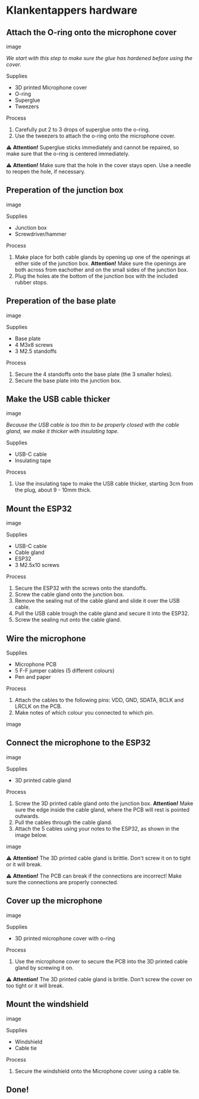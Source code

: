 # Klankentappers hardware

## Attach the O-ring onto the microphone cover

image

*We start with this step to make sure the glue has hardened before using the cover.*

Supplies

- 3D printed Microphone cover
- O-ring
- Superglue
- Tweezers

Process

1. Carefully put 2 to 3 drops of superglue onto the o-ring.
2. Use the tweezers to attach the o-ring onto the microphone cover.

⚠️ **Attention!** Superglue sticks immediately and cannot be repaired, so make sure that the o-ring is centered immediately.

⚠️ **Attention!** Make sure that the hole in the cover stays open. Use a needle to reopen the hole, if necessary.

## Preperation of the junction box

image

Supplies

- Junction box
- Screwdriver/hammer

Process

1. Make place for both cable glands by opening up one of the openings at either side of the junction box. **Attention!** Make sure the openings are both across from eachother and on the small sides of the junction box.
2. Plug the holes ate the bottom of the junction box with the included rubber stops.

## Preperation of the base plate

image

Supplies

- Base plate
- 4 M3x8 screws
- 3 M2.5 standoffs

Process

1. Secure the 4 standoffs onto the base plate (the 3 smaller holes).
2. Secure the base plate into the junction box.

## Make the USB cable thicker

image

*Because the USB cable is too thin to be properly closed with the cable gland, we make it thicker with insulating tape.*

Supplies

- USB-C cable
- Insulating tape

Process

1. Use the insulating tape to make the USB cable thicker, starting 3cm from the plug, about 9 - 10mm thick.

## Mount the ESP32

image

Supplies

- USB-C cable
- Cable gland
- ESP32
- 3 M2.5x10 screws

Process

1. Secure the ESP32 with the screws onto the standoffs.
2. Screw the cable gland onto the junction box.
3. Remove the sealing nut of the cable gland and slide it over the USB cable.
4. Pull the USB cable trough the cable gland and secure it into the ESP32.
5. Screw the sealing nut onto the cable gland.

## Wire the microphone

Supplies

- Microphone PCB
- 5 F-F jumper cables (5 different colours)
- Pen and paper

Process

1. Attach the cables to the following pins: VDD, GND, SDATA, BCLK and LRCLK on the PCB.
2. Make notes of which colour you connected to which pin.

image

## Connect the microphone to the ESP32

image

Supplies

- 3D printed cable gland

Process

1. Screw the 3D printed cable gland onto the junction box. **Attention!** Make sure the edge inside the cable gland, where the PCB will rest is pointed outwards.
2. Pull the cables through the cable gland.
3. Attach the 5 cables using your notes to the ESP32, as shown in the image below.

image

⚠️ **Attention!** The 3D printed cable gland is brittle. Don't screw it on to tight or it will break.

⚠️ **Attention!** The PCB can break if the connections are incorrect! Make sure the connections are properly connected.

## Cover up the microphone

image

Supplies

- 3D printed microphone cover with o-ring

Process

1. Use the microphone cover to secure the PCB into the 3D printed cable gland by screwing it on.

⚠️ **Attention!** The 3D printed cable gland is brittle. Don't screw the cover on too tight or it will break.

## Mount the windshield

image

Supplies

- Windshield
- Cable tie

Process

1. Secure the windshield onto the Microphone cover using a cable tie.

## Done!
